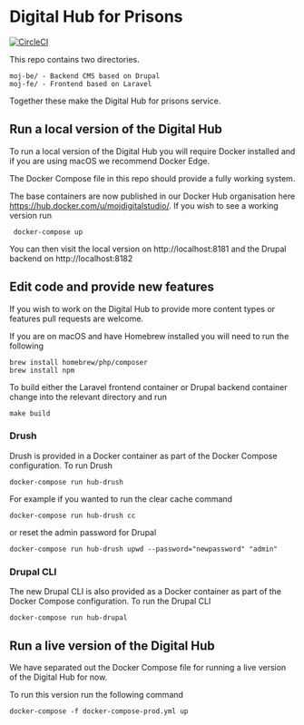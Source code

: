 Digital Hub for Prisons
=======================

[![CircleCI](https://circleci.com/gh/noms-digital-studio/digital-hub.svg?style=svg)](https://circleci.com/gh/noms-digital-studio/digital-hub)


This repo contains two directories.

    moj-be/ - Backend CMS based on Drupal
    moj-fe/ - Frontend based on Laravel

Together these make the Digital Hub for prisons service.

Run a local version of the Digital Hub
--------------------------------------

To run a local version of the Digital Hub you will require Docker installed and if you are using macOS we recommend Docker Edge.

The Docker Compose file in this repo should provide a fully working system.

The base containers are now published in our Docker Hub organisation here https://hub.docker.com/u/mojdigitalstudio/. If you wish to see a working version run

     docker-compose up

You can then visit the local version on http://localhost:8181 and the Drupal backend on http://localhost:8182

Edit code and provide new features
----------------------------------

If you wish to work on the Digital Hub to provide more content types or features pull requests are welcome.

If you are on macOS and have Homebrew installed you will need to run the following

    brew install homebrew/php/composer
    brew install npm

To build either the Laravel frontend container or Drupal backend container change into the relevant directory and run

    make build

### Drush

Drush is provided in a Docker container as part of the Docker Compose configuration. To run Drush

    docker-compose run hub-drush

For example if you wanted to run the clear cache command

    docker-compose run hub-drush cc

or reset the admin password for Drupal

    docker-compose run hub-drush upwd --password="newpassword" "admin"

### Drupal CLI

The new Drupal CLI is also provided as a Docker container as part of the Docker Compose configuration. To run the Drupal CLI

    docker-compose run hub-drupal


Run a live version of the Digital Hub
-------------------------------------

We have separated out the Docker Compose file for running a live version of the Digital Hub for now.

To run this version run the following command

    docker-compose -f docker-compose-prod.yml up
